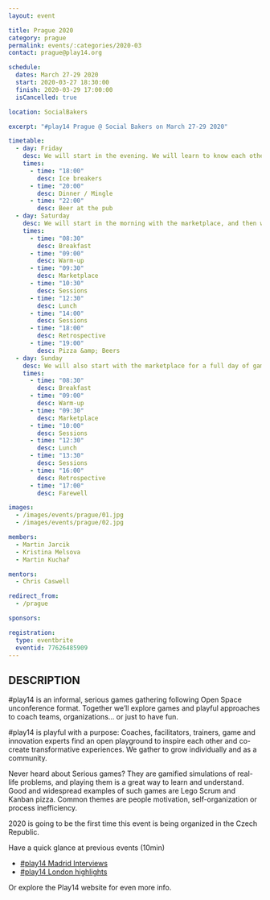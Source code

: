 ```yaml
---
layout: event

title: Prague 2020
category: prague
permalink: events/:categories/2020-03
contact: prague@play14.org

schedule:
  dates: March 27-29 2020
  start: 2020-03-27 18:30:00
  finish: 2020-03-29 17:00:00
  isCancelled: true

location: SocialBakers

excerpt: "#play14 Prague @ Social Bakers on March 27-29 2020"

timetable:
  - day: Friday
    desc: We will start in the evening. We will learn to know each other and share a nice dinner all together.
    times:
      - time: "18:00"
        desc: Ice breakers
      - time: "20:00"
        desc: Dinner / Mingle
      - time: "22:00"
        desc: Beer at the pub
  - day: Saturday
    desc: We will start in the morning with the marketplace, and then we will play games all day long.
    times:
      - time: "08:30"
        desc: Breakfast
      - time: "09:00"
        desc: Warm-up
      - time: "09:30"
        desc: Marketplace
      - time: "10:30"
        desc: Sessions
      - time: "12:30"
        desc: Lunch
      - time: "14:00"
        desc: Sessions
      - time: "18:00"
        desc: Retrospective
      - time: "19:00"
        desc: Pizza &amp; Beers
  - day: Sunday
    desc: We will also start with the marketplace for a full day of games. Whoever needs to catch a plane can leave earlier.
    times:
      - time: "08:30"
        desc: Breakfast
      - time: "09:00"
        desc: Warm-up
      - time: "09:30"
        desc: Marketplace
      - time: "10:00"
        desc: Sessions
      - time: "12:30"
        desc: Lunch
      - time: "13:30"
        desc: Sessions
      - time: "16:00"
        desc: Retrospective
      - time: "17:00"
        desc: Farewell

images:
  - /images/events/prague/01.jpg
  - /images/events/prague/02.jpg

members:
  - Martin Jarcik
  - Kristina Melsova
  - Martin Kuchař

mentors:
  - Chris Caswell

redirect_from:
  - /prague

sponsors:

registration:
  type: eventbrite
  eventid: 77626485909
---
```


## DESCRIPTION

#play14 is an informal, serious games gathering following Open Space unconference format.
Together we’ll explore games and playful approaches to coach teams, organizations... or just to have fun.

#play14 is playful with a purpose: Coaches, facilitators, trainers, game and innovation experts find an open playground to inspire each other and co-create transformative experiences. We gather to grow individually and as a community.

Never heard about Serious games? They are gamified simulations of real-life problems, and playing them is a great way to learn and understand. Good and widespread examples of such games are Lego Scrum and Kanban pizza. Common themes are people motivation, self-organization or process inefficiency.

2020 is going to be the first time this event is being organized in the Czech Republic.

Have a quick glance at previous events (10min)

- [#play14 Madrid Interviews](https://youtu.be/Pwhjr0Y82f4)
- [#play14 London highlights](https://youtu.be/86DrKsf6uvk)

Or explore the Play14 website for even more info.

